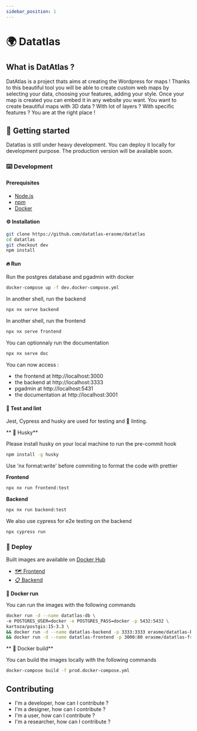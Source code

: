 ```yaml
---
sidebar_position: 1
---
```


# 🌍 Datatlas

## What is DatAtlas ?

DatAtlas is a project thats aims at creating the Wordpress for maps ! Thanks to this beautiful tool you will be able to create custom web maps by selecting your data, choosing your features, adding your style. Once your map is created you can embed it in any website you want. You want to create beautiful maps with 3D data ? With lot of layers ? With specific features ? You are at the right place !

## 🐤 Getting started

Datatlas is still under heavy development.
You can deploy it locally for development purpose.
The production version will be available soon.

### ⌨️ Development

#### Prerequisites

- [Node.js](https://nodejs.org/en/download/)
- [npm](https://www.npmjs.com/get-npm)
- [Docker](https://docs.docker.com/get-docker/)

#### ⚙️ Installation

```bash
git clone https://github.com/datatlas-erasme/datatlas
cd datatlas
git checkout dev
npm install
```

#### 🔥 Run

Run the postgres database and pgadmin with docker

```bash
docker-compose up -f dev.docker-compose.yml

```

In another shell, run the backend

```bash
npx nx serve backend
```

In another shell, run the frontend

```bash
npx nx serve frontend
```

You can optionnaly run the documentation

```bash
npx nx serve doc
```

You can now access :
- the frontend at http://localhost:3000
- the backend at http://localhost:3333
- pgadmin at http://localhost:5431
- the documentation at http://localhost:3001



#### 🔎 Test and lint

Jest, Cypress and husky are used for testing and 🌸 linting.

** 🐺 Husky**

Please install husky on your local machine to run the pre-commit hook

```bash
npm install -g husky
```

Use 'nx format:write' before commiting to format the code with prettier


**Frontend**

```bash
npx nx run frontend:test
```

**Backend**

```bash
npx nx run backend:test
```

We also use cypress for e2e testing on the backend

```bash
npx cypress run
```



### 🚀 Deploy 

Built images are available on [Docker Hub](https://hub.docker.com/u/erasme)

- [🗺️ Frontend](https://hub.docker.com/r/erasme/datatlas-frontend)
- [📋 Backend](https://hub.docker.com/r/erasme/datatlas-backend)


**🐋 Docker run**

You can run the images with the following commands

```bash
docker run -d --name datatlas-db \ 
-e POSTGRES_USER=docker -e POSTGRES_PASS=docker -p 5432:5432 \
kartoza/postgis:15-3.3 \
&& docker run -d --name datatlas-backend -p 3333:3333 erasme/datatlas-backend \ 
&& docker run -d --name datatlas-frontend -p 3000:80 erasme/datatlas-frontend

```

** 🐳 Docker build**

You can build the images locally with the following commands

```bash
docker-compose build -f prod.docker-compose.yml
```


## Contributing
- I'm a developer, how can I contribute ?
- I'm a designer, how can I contribute ?
- I'm a user, how can I contribute ?
- I'm a researcher, how can I contribute ?
